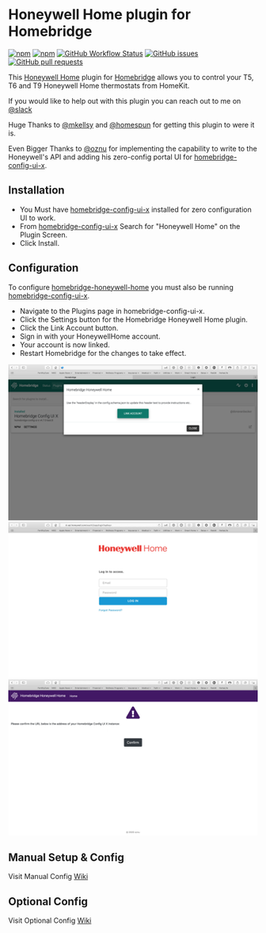# Honeywell Home plugin for Homebridge

[![npm](https://img.shields.io/npm/v/homebridge-honeywell-home?style=for-the-badge)](https://www.npmjs.com/package/homebridge-honeywell-home)
[![npm](https://img.shields.io/npm/dt/homebridge-honeywell-home?style=for-the-badge)](https://www.npmjs.com/package/homebridge-honeywell-home)
[![GitHub Workflow Status](https://img.shields.io/github/workflow/status/donavanbecker/homebridge-honeywell-home/Node?style=for-the-badge)](https://github.com/donavanbecker/homebridge-honeywell-home/actions?query=workflow%3ANode)
[![GitHub issues](https://img.shields.io/github/issues/donavanbecker/homebridge-honeywell-home?style=for-the-badge)](https://github.com/donavanbecker/homebridge-honeywell-home/issues)
[![GitHub pull requests](https://img.shields.io/github/issues-pr/donavanbecker/homebridge-honeywell-home?style=for-the-badge)](https://github.com/donavanbecker/homebridge-honeywell-home/pulls)





This [Honeywell Home](https://honeywellhome.com) plugin for [Homebridge](https://homebridge.io/) allows you to control your T5, T6 and T9 Honeywell Home thermostats from HomeKit.

If you would like to help out with this plugin you can reach out to me on [@slack](http://homebridgeteam.slack.com/)

Huge Thanks to [@mkellsy](https://github.com/mkellsy) and [@homespun](https://github.com/homespun) for getting this plugin to were it is.

Even Bigger Thanks to [@oznu](https://github.com/oznu) for implementing the capability to write to the Honeywell's API and adding his zero-config portal UI for [homebridge-config-ui-x](https://github.com/oznu/homebridge-config-ui-x).

## Installation
* You Must have [homebridge-config-ui-x](https://github.com/oznu/homebridge-config-ui-x) installed for zero configuration UI to work.
* From [homebridge-config-ui-x](https://github.com/oznu/homebridge-config-ui-x) Search for "Honeywell Home" on the Plugin Screen.
* Click Install.

## Configuration
To configure [homebridge-honeywell-home](https://www.npmjs.com/package/homebridge-honeywell-home) you must also be running [homebridge-config-ui-x](https://github.com/oznu/homebridge-config-ui-x).

* Navigate to the Plugins page in homebridge-config-ui-x.
* Click the Settings button for the Homebridge Honeywell Home plugin.
* Click the Link Account button.
* Sign in with your HoneywellHome account.
* Your account is now linked.
* Restart Homebridge for the changes to take effect.
  
<img src='honeywell/01.png' />
<img src='honeywell/02.png' />
<img src='honeywell/03.png' />

## Manual Setup & Config

  Visit Manual Config [Wiki](https://github.com/donavanbecker/homebridge-honeywell-home/wiki/Manual-Config)

## Optional Config

  Visit Optional Config [Wiki](https://github.com/donavanbecker/homebridge-honeywell-home/wiki/Optional-Config)
